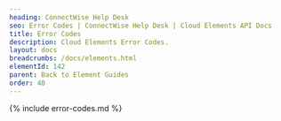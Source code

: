 ```yaml
---
heading: ConnectWise Help Desk
seo: Error Codes | ConnectWise Help Desk | Cloud Elements API Docs
title: Error Codes
description: Cloud Elements Error Codes.
layout: docs
breadcrumbs: /docs/elements.html
elementId: 142
parent: Back to Element Guides
order: 40
---
```


{% include error-codes.md %}
